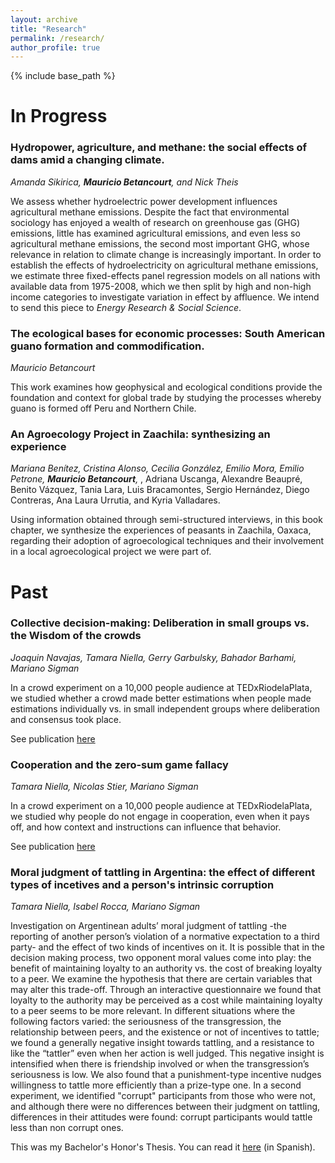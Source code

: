 ```yaml
---
layout: archive
title: "Research"
permalink: /research/
author_profile: true
---
```


{% include base_path %}

In Progress
======
### Hydropower, agriculture, and methane: the social effects of dams amid a changing climate.
<i>Amanda Sikirica, <b>Mauricio Betancourt</b>, and Nick Theis </i> 

We assess whether hydroelectric power development influences agricultural methane emissions. Despite the fact that environmental sociology has enjoyed a wealth of research on greenhouse gas (GHG) emissions, little has examined agricultural emissions, and even less so agricultural methane emissions, the second most important GHG, whose relevance in relation to climate change is increasingly important. In order to establish the effects of hydroelectricity on agricultural methane emissions, we estimate three fixed-effects panel regression models on all nations with available data from 1975-2008, which we then split by high and non-high income categories to investigate variation in effect by affluence. We intend to send this piece to _Energy Research & Social Science_.

### The ecological bases for economic processes: South American guano formation and commodification. 
<i>Mauricio Betancourt </i>

This work examines how geophysical and ecological conditions provide the foundation and context for global trade by studying the processes whereby guano is formed off Peru and Northern Chile.

### An Agroecology Project in Zaachila: synthesizing an experience  
<i>Mariana Benítez, Cristina Alonso, Cecilia González, Emilio Mora, Emilio Petrone, <b>Mauricio Betancourt</b>, </i>, Adriana Uscanga, Alexandre Beaupré, Benito Vázquez, Tania Lara, Luis Bracamontes, Sergio Hernández, Diego Contreras, Ana Laura Urrutia, and Kyria Valladares.

Using information obtained through semi-structured interviews, in this book chapter, we synthesize the experiences of peasants in Zaachila, Oaxaca, regarding their adoption of agroecological techniques and their involvement in a local agroecological project we were part of. 

Past
======

### Collective decision-making: Deliberation in small groups vs. the Wisdom of the crowds
<i>Joaquin Navajas, Tamara Niella, Gerry Garbulsky, Bahador Barhami, Mariano Sigman </i>

In a crowd experiment on a 10,000 people audience at TEDxRiodelaPlata, we studied whether a crowd made better estimations when people made estimations 
individually vs. in small independent groups where deliberation and consensus took place. 

See publication [here](https://www.nature.com/articles/s41562-017-0273-4)

### Cooperation and the zero-sum game fallacy 
<i>Tamara Niella, Nicolas Stier, Mariano Sigman</i>

In a crowd experiment on a 10,000 people audience at TEDxRiodelaPlata, we studied why people do not engage in cooperation, even when it pays off, and how context and instructions can influence that behavior. 

See publication [here](https://journals.plos.org/plosone/article?id=10.1371/journal.pone.0147125)

### Moral judgment of tattling in Argentina: the effect of different types of incetives and a person's intrinsic corruption
<i>Tamara Niella, Isabel Rocca, Mariano Sigman</i> 

Investigation on Argentinean adults’ moral judgment of tattling -the reporting of another person’s violation of a normative expectation to a third party- and the effect of two kinds of incentives on it. It is possible that in the decision making process, two opponent moral values come into play: the benefit of maintaining loyalty to an authority vs. the cost of breaking loyalty to a peer. We examine the hypothesis that there are certain variables that may alter this trade-off. Through an interactive questionnaire we found that loyalty to the authority may be perceived as a cost while maintaining loyalty to a peer seems to be more relevant. In different situations where the following factors varied: the seriousness of the transgression, the relationship between peers, and the existence or not of incentives to tattle; we found a generally negative insight towards tattling, and a resistance to like the “tattler” even when her action is well judged. This negative insight is intensified when there is friendship involved or when the transgression’s seriousness is low. We also found that a punishment-type incentive nudges willingness to tattle more efficiently than a prize-type one. In a second experiment, we identified "corrupt" participants from those who were not, and although there were no differences between their judgment on tattling, differences in their attitudes were found: corrupt participants would tattle less than non corrupt ones.

This was my Bachelor's Honor's Thesis. You can read it [here](https://repositorio.utdt.edu/handle/utdt/2325) (in Spanish).
